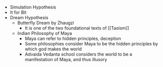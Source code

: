 - Simulation Hypothesis
- It for Bit
- Dream Hypothesis
	- Butterfly Dream by Zhaugzi
		- It is one of the two foundational texts of [[Taoism]]
	- Indian Philosophy of Maya
		- Maya can refer to hidden principles, deception
		- Some philosophies consider Maya to be the hidden principles by which god makes the world
		- Advaida Vedanta school considers the world to be a manifestation of Maya, and thus illusory